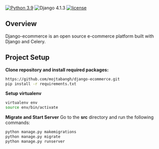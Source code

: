 [![Python 3.9](https://img.shields.io/badge/python-3.9-yellow.svg)](https://www.python.org/downloads/release/python-390/)
![Django 4.1.3](https://img.shields.io/badge/Django-4.1.3-green.svg)
[![license](https://img.shields.io/github/license/mojtabangh/django-ecommerce)](https://github.com/mojtabangh/django-ecommerce/blob/master/LICENSE)
## Overview
Django-ecommerce is an open source e-commerce platform built with Django and Celery.

## Project Setup
**Clone repository and install required packages:**
```sh
https://github.com/mojtabangh/django-ecommerce.git
pip install -r requirements.txt
```
**Setup virtualenv**
```sh
virtualenv env
source env/bin/activate
```
**Migrate and Start Server**
Go to the **src** directory and run the following commands:
```sh
python manage.py makemigrations
python manage.py migrate
python manage.py runserver
```